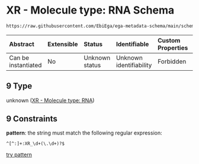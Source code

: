 # XR - Molecule type: RNA Schema

```txt
https://raw.githubusercontent.com/EbiEga/ega-metadata-schema/main/schemas/EGA.common-definitions.json#/$defs/curieRefseqPattern/oneOf/9
```



| Abstract            | Extensible | Status         | Identifiable            | Custom Properties | Additional Properties | Access Restrictions | Defined In                                                                                           |
| :------------------ | :--------- | :------------- | :---------------------- | :---------------- | :-------------------- | :------------------ | :--------------------------------------------------------------------------------------------------- |
| Can be instantiated | No         | Unknown status | Unknown identifiability | Forbidden         | Allowed               | none                | [EGA.common-definitions.json\*](../../../schemas/EGA.common-definitions.json "open original schema") |

## 9 Type

unknown ([XR - Molecule type: RNA](ega-4-defs-refseq-accessions-data1098-curie-pattern-oneof-xr---molecule-type-rna.md))

## 9 Constraints

**pattern**: the string must match the following regular expression:&#x20;

```regexp
^[^:]+:XR_\d+(\.\d+)?$
```

[try pattern](https://regexr.com/?expression=%5E%5B%5E%3A%5D%2B%3AXR_%5Cd%2B\(%5C.%5Cd%2B\)%3F%24 "try regular expression with regexr.com")
